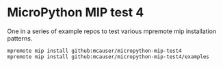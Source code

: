 # MicroPython MIP test 4

One in a series of example repos to test various mpremote mip installation patterns.

```
mpremote mip install github:mcauser/micropython-mip-test4
mpremote mip install github:mcauser/micropython-mip-test4/examples
```
